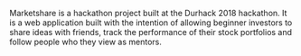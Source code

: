Marketshare is a hackathon project built at the Durhack 2018 hackathon. 
It is a web application built with the intention of allowing beginner investors to share ideas with friends, 
track the performance of their stock portfolios and follow people who they view as mentors. 
